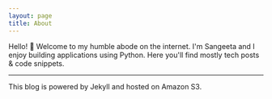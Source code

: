 ```yaml
---
layout: page
title: About
---
```


Hello! :wave: Welcome to my humble abode on the internet. I'm Sangeeta and I enjoy building applications using Python. Here you'll find mostly tech posts & code snippets.

---

This blog is powered by Jekyll and hosted on Amazon S3.
